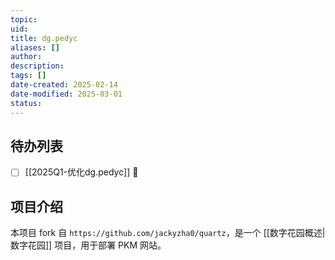 ```yaml
---
topic: 
uid: 
title: dg.pedyc
aliases: []
author: 
description: 
tags: []
date-created: 2025-02-14
date-modified: 2025-03-01
status: 
---
```


## 待办列表

- [ ] [[2025Q1-优化dg.pedyc]] 🔼

## 项目介绍

本项目 fork 自 `https://github.com/jackyzha0/quartz`，是一个 [[数字花园概述|数字花园]] 项目，用于部署 PKM 网站。
